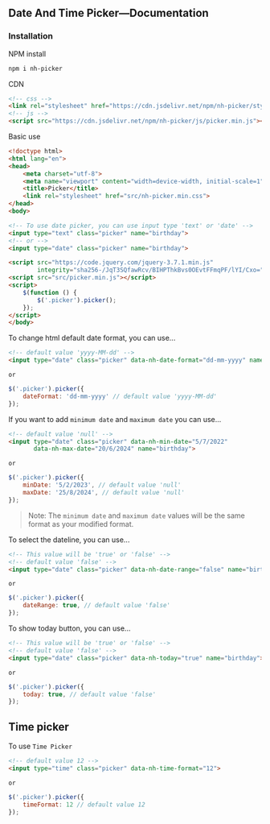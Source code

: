 
## Date And Time Picker—Documentation

### Installation
NPM install
```bash
npm i nh-picker
```
CDN
```html
<!-- css -->
<link rel="stylesheet" href="https://cdn.jsdelivr.net/npm/nh-picker/style/nh-picker.min.css">
<!-- js -->
<script src="https://cdn.jsdelivr.net/npm/nh-picker/js/picker.min.js"></script>
```

Basic use

```html
<!doctype html>
<html lang="en">
<head>
    <meta charset="utf-8">
    <meta name="viewport" content="width=device-width, initial-scale=1">
    <title>Picker</title>
    <link rel="stylesheet" href="src/nh-picker.min.css">
</head>
<body>

<!-- To use date picker, you can use input type 'text' or 'date' -->
<input type="text" class="picker" name="birthday">
<!-- or -->
<input type="date" class="picker" name="birthday">

<script src="https://code.jquery.com/jquery-3.7.1.min.js"
        integrity="sha256-/JqT3SQfawRcv/BIHPThkBvs0OEvtFFmqPF/lYI/Cxo=" crossorigin="anonymous"></script>
<script src="src/picker.min.js"></script>
<script>
    $(function () {
        $('.picker').picker();
    });
</script>
</body>
```

To change html default date format, you can use...

```html
<!-- default value 'yyyy-MM-dd' -->
<input type="date" class="picker" data-nh-date-format="dd-mm-yyyy" name="birthday">
```

```or```

```javascript
$('.picker').picker({
    dateFormat: 'dd-mm-yyyy' // default value 'yyyy-MM-dd'
});
```

If you want to add ```minimum date``` and ```maximum date``` you can use...

```html
<!-- default value 'null' -->
<input type="date" class="picker" data-nh-min-date="5/7/2022"
       data-nh-max-date="20/6/2024" name="birthday">
```

```or```

```javascript
$('.picker').picker({
    minDate: '5/2/2023', // default value 'null'
    maxDate: '25/8/2024', // default value 'null'
});
```

> Note: The ```minimum date``` and ```maximum date``` values will be the same format as your modified format.

To select the dateline, you can use...

```html
<!-- This value will be 'true' or 'false' -->
<!-- default value 'false' -->
<input type="date" class="picker" data-nh-date-range="false" name="birthday">
```

```or```

```javascript
$('.picker').picker({
    dateRange: true, // default value 'false'
});
```

To show today button, you can use...

```html
<!-- This value will be 'true' or 'false' -->
<!-- default value 'false' -->
<input type="date" class="picker" data-nh-today="true" name="birthday">
```

```or```

```javascript
$('.picker').picker({
    today: true, // default value 'false'
});
```
## Time picker

To use ```Time Picker```

```html
<!-- default value 12 -->
<input type="time" class="picker" data-nh-time-format="12">
```

```or```

```javascript
$('.picker').picker({
    timeFormat: 12 // default value 12
});
```